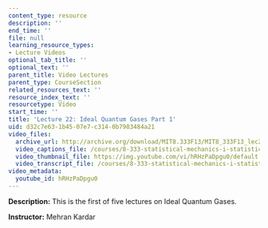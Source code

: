 ```yaml
---
content_type: resource
description: ''
end_time: ''
file: null
learning_resource_types:
- Lecture Videos
optional_tab_title: ''
optional_text: ''
parent_title: Video Lectures
parent_type: CourseSection
related_resources_text: ''
resource_index_text: ''
resourcetype: Video
start_time: ''
title: 'Lecture 22: Ideal Quantum Gases Part 1'
uid: d32c7e63-1b45-07e7-c314-0b7983484a21
video_files:
  archive_url: http://archive.org/download/MIT8.333F13/MIT8_333F13_lec22_300k.mp4
  video_captions_file: /courses/8-333-statistical-mechanics-i-statistical-mechanics-of-particles-fall-2013/fde5ce7b96a65c538b5e153d074484d1_hRHzPaDpgu0.vtt
  video_thumbnail_file: https://img.youtube.com/vi/hRHzPaDpgu0/default.jpg
  video_transcript_file: /courses/8-333-statistical-mechanics-i-statistical-mechanics-of-particles-fall-2013/dd39ab5d8b1f984801987fa01f4ceaa7_hRHzPaDpgu0.pdf
video_metadata:
  youtube_id: hRHzPaDpgu0
---
```


**Description:** This is the first of five lectures on Ideal Quantum Gases.

**Instructor:** Mehran Kardar